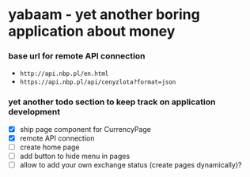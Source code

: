 # yabaam - yet another boring application about money

### base url for remote API connection

- `http://api.nbp.pl/en.html`
- `https://api.nbp.pl/api/cenyzlota?format=json`

### yet another todo section to keep track on application development

- [x] ship page component for CurrencyPage
- [x] remote API connection
- [ ] create home page
- [ ] add button to hide menu in pages
- [ ] allow to add your own exchange status (create pages dynamically)?

